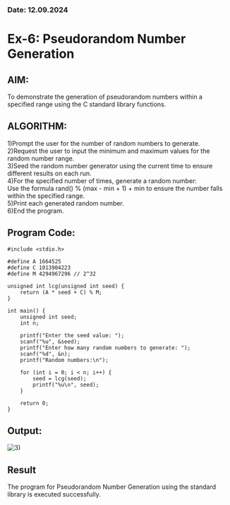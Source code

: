 ### Date: 12.09.2024
# Ex-6: Pseudorandom Number Generation
## AIM:
To demonstrate the generation of pseudorandom numbers within a specified range using the C standard library functions.
## ALGORITHM:

1)Prompt the user for the number of random numbers to generate.</br>
2)Request the user to input the minimum and maximum values for the random number range.</br>
3)Seed the random number generator using the current time to ensure different results on each run.</br>
4)For the specified number of times, generate a random number:</br>
    Use the formula rand() % (max - min + 1) + min to ensure the number falls within the specified range.</br>
5)Print each generated random number.</br>
6)End the program.</br>

## Program Code:

```
#include <stdio.h>

#define A 1664525
#define C 1013904223
#define M 4294967296 // 2^32

unsigned int lcg(unsigned int seed) {
    return (A * seed + C) % M;
}

int main() {
    unsigned int seed;
    int n;

    printf("Enter the seed value: ");
    scanf("%u", &seed);
    printf("Enter how many random numbers to generate: ");
    scanf("%d", &n);
    printf("Random numbers:\n");

    for (int i = 0; i < n; i++) {
        seed = lcg(seed);
        printf("%u\n", seed);
    }

    return 0;
}
```
## Output:
![3)](https://github.com/user-attachments/assets/623d2b76-cb8e-43a6-88fe-3a15382a9006)

## Result

The program for Pseudorandom Number Generation using the standard library is executed successfully.
